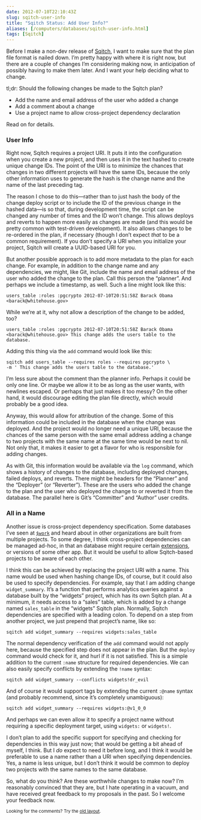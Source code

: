 ```yaml
--- 
date: 2012-07-10T22:10:43Z
slug: sqitch-user-info
title: "Sqitch Status: Add User Info?"
aliases: [/computers/databases/sqitch-user-info.html]
tags: [Sqitch]
---
```


<p>Before I make a non-dev release of <a href="http://sqitch.org/">Sqitch</a>, I want to make sure that the plan file format is nailed down. I’m pretty happy with where it is right now, but there are a couple of changes I’m considering making now, in anticipation of possibly having to make them later. And I want your help deciding what to change.</p>

<p>tl;dr: Should the following changes be made to the Sqitch plan?</p>

<ul>
<li>Add the name and email address of the user who added a change</li>
<li>Add a comment about a change</li>
<li>Use a project name to allow cross-project dependency declaration</li>
</ul>


<p>Read on for details.</p>

<h3>User Info</h3>

<p>Right now, Sqitch requires a project URI. It puts it into the configuration when you create a new project, and then uses it in the text hashed to create unique change IDs. The point of the URI is to minimize the chances that changes in two different projects will have the same IDs, because the only other information uses to generate the hash is the change name and the name of the last preceding tag.</p>

<p>The reason I chose to do this—rather than to just hash the body of the change deploy script or to include the ID of the previous change in the hashed data—is so that, during development time, the script can be changed any number of times and the ID won’t change. This allows deploys and reverts to happen more easily as changes are made (and this would be pretty common with test-driven development). It also allows changes to be re-ordered in the plan, if necessary (though I don’t expect <em>that</em> to be a common requirement). If you don’t specify a URI when you initialize your project, Sqitch will create a UUID-based URI for you.</p>

<p>But another possible approach is to add more metadata to the plan for each change. For example, in addition to the change name and any dependencies, we might, like Git, include the name and email address of the user who added the change to the plan. Call this person the “planner”. And perhaps we include a timestamp, as well. Such a line might look like this:</p>

<pre><code>users_table :roles :pgcrypto 2012-07-10T20:51:58Z Barack Obama &lt;barack@whitehouse.gov&gt;
</code></pre>

<p>While we’re at it, why not allow a description of the change to be added, too?</p>

<pre><code>users_table :roles :pgcrypto 2012-07-10T20:51:58Z Barack Obama &lt;barack@whitehouse.gov&gt; This change adds the users table to the database.
</code></pre>

<p>Adding this thing via the <code>add</code> command would look like this:</p>

<pre><code>sqitch add users_table --requires roles --requires pgcrypto \
-m ' This change adds the users table to the database.'
</code></pre>

<p>I’m less sure about the comment than the planner info. Perhaps it could be only one line. Or maybe we allow it to be as long as the user wants, with newlines escaped. Or perhaps that just makes it too messy? On the other hand, it would discourage editing the plan file directly, which would probably be a good idea.</p>

<p>Anyway, this would allow for attribution of the change. Some of this information could be included in the database when the change was deployed. And the project would no longer need a unique URI, because the chances of the same person with the same email address adding a change to two projects with the same name at the same time would be next to nil. Not only that, it makes it easier to get a flavor for who is responsible for adding changes.</p>

<p>As with Git, this information would be available via the <code>log</code> command, which shows a history of changes to the database, including deployed changes, failed deploys, and reverts. There might be headers for the “Planner” and the “Deployer” (or “Reverter”). These are the users who added the change to the plan and the user who deployed the change to or reverted it from the database. The parallel here is Git’s “Committer” and “Author” user credits.</p>

<h3>All in a Name</h3>

<p>Another issue is cross-project dependency specification. Some databases I’ve seen at <a href="http://iovation.com/"><code>$work</code></a> and  heard about in other organizations are built from multiple projects. To some degree, I think cross-project dependencies can be managed ad-hoc, in that an database might require certain <a href="http://www.postgresql.org/docs/9.1/static/extend-extensions.html">extensions</a>, or versions of some other app. But it would be useful to allow Sqitch-based projects to be aware of each other.</p>

<p>I think this can be achieved by replacing the project URI with a name. This name would be used when hashing change IDs, of course, but it could also be used to specify dependencies. For example, say that I am adding change <code>widget_summary</code>. It’s a function that performs analytics queries against a database built by the “widgets” project, which has its own Sqitch plan. At a minimum, it needs access to a “sales” table, which is added by a change named <code>sales_table</code> in the “widgets” Sqitch plan. Normally, Sqitch dependencies are specified with a leading colon. To depend on a step from another project, we just prepend that project’s name, like so:</p>

<pre><code>sqitch add widget_summary --requires widgets:sales_table
</code></pre>

<p>The normal dependency verification of the <code>add</code> command would not apply here, because the specified step does not appear in the plan. But the <code>deploy</code> command would check for it, and hurl if it is not satisfied. This is a simple addition to the current <code>:name</code> structure for required dependencies. We can also easily specify conflicts by extending the <code>!name</code> syntax:</p>

<pre><code>sqitch add widget_summary --conflicts widgets!dr_evil
</code></pre>

<p>And of course it would support tags by extending the current <code>:@name</code> syntax (and probably recommend, since it’s completely unambiguous):</p>

<pre><code>sqitch add widget_summary --requires widgets:@v1_0_0
</code></pre>

<p>And perhaps we can even allow it to specify a project name without requiring a specific deployment target, using <code>widgets:</code> or <code>widgets!</code>.</p>

<p>I don’t plan to add the specific support for specifying and checking for dependencies in this way just now; that would be getting a bit ahead of myself, I think. But I <em>do</em> expect to need it before long, and I think it would be preferable to use a name rather than a URI when specifying dependencies. Yes, a name is less unique, but I don’t think it would be common to deploy two projects with the same names to the same database.</p>

<p>So, what do you think? Are these worthwhile changes to make now? I’m reasonably convinced that they are, but I hate operating in a vacuum, and have received great feedback to my proposals in the past. So I welcome your feedback now.</p>

<p class="past"><small>Looking for the comments? Try the <a rel="nofollow" href="//past.justatheory.com/computers/databases/sqitch-user-info.html">old layout</a>.</small></p>


